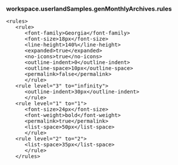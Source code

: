 ### workspace.userlandSamples.genMonthlyArchives.rules
<pre>
&lt;rules>
   &lt;rule>
      &lt;font-family>Georgia&lt;/font-family>
      &lt;font-size>18px&lt;/font-size>
      &lt;line-height>140%&lt;/line-height>
      &lt;expanded>true&lt;/expanded>
      &lt;no-icons>true&lt;/no-icons>
      &lt;outline-indent>0&lt;/outline-indent>
      &lt;outline-space>10px&lt;/outline-space>
      &lt;permalink>false&lt;/permalink>
      &lt;/rule>
   &lt;rule level="3" to="infinity">
      &lt;outline-indent>30px&lt;/outline-indent>
      &lt;/rule>
   &lt;rule level="1" to="1">
      &lt;font-size>24px&lt;/font-size>
      &lt;font-weight>bold&lt;/font-weight>
      &lt;permalink>true&lt;/permalink>
      &lt;list-space>50px&lt;/list-space>
      &lt;/rule>
   &lt;rule level="2" to="2">
      &lt;list-space>35px&lt;/list-space>
      &lt;/rule>
   &lt;/rules>

</pre>